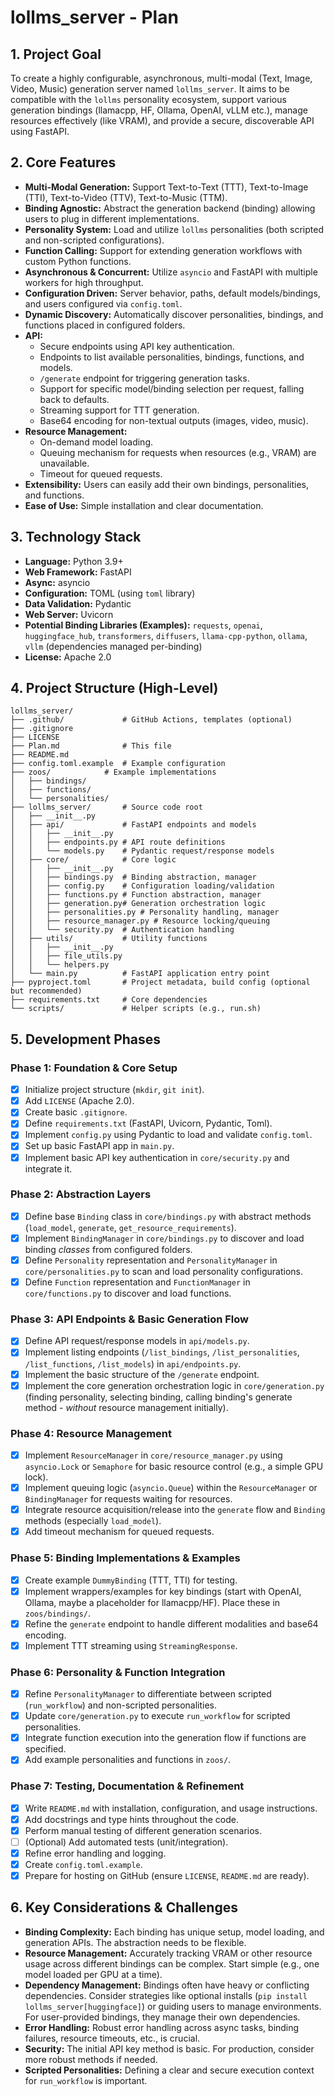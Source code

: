 # lollms_server - Plan

## 1. Project Goal

To create a highly configurable, asynchronous, multi-modal (Text, Image, Video, Music) generation server named `lollms_server`. It aims to be compatible with the `lollms` personality ecosystem, support various generation bindings (llamacpp, HF, Ollama, OpenAI, vLLM etc.), manage resources effectively (like VRAM), and provide a secure, discoverable API using FastAPI.

## 2. Core Features

*   **Multi-Modal Generation:** Support Text-to-Text (TTT), Text-to-Image (TTI), Text-to-Video (TTV), Text-to-Music (TTM).
*   **Binding Agnostic:** Abstract the generation backend (binding) allowing users to plug in different implementations.
*   **Personality System:** Load and utilize `lollms` personalities (both scripted and non-scripted configurations).
*   **Function Calling:** Support for extending generation workflows with custom Python functions.
*   **Asynchronous & Concurrent:** Utilize `asyncio` and FastAPI with multiple workers for high throughput.
*   **Configuration Driven:** Server behavior, paths, default models/bindings, and users configured via `config.toml`.
*   **Dynamic Discovery:** Automatically discover personalities, bindings, and functions placed in configured folders.
*   **API:**
    *   Secure endpoints using API key authentication.
    *   Endpoints to list available personalities, bindings, functions, and models.
    *   `/generate` endpoint for triggering generation tasks.
    *   Support for specific model/binding selection per request, falling back to defaults.
    *   Streaming support for TTT generation.
    *   Base64 encoding for non-textual outputs (images, video, music).
*   **Resource Management:**
    *   On-demand model loading.
    *   Queuing mechanism for requests when resources (e.g., VRAM) are unavailable.
    *   Timeout for queued requests.
*   **Extensibility:** Users can easily add their own bindings, personalities, and functions.
*   **Ease of Use:** Simple installation and clear documentation.

## 3. Technology Stack

*   **Language:** Python 3.9+
*   **Web Framework:** FastAPI
*   **Async:** asyncio
*   **Configuration:** TOML (using `toml` library)
*   **Data Validation:** Pydantic
*   **Web Server:** Uvicorn
*   **Potential Binding Libraries (Examples):** `requests`, `openai`, `huggingface_hub`, `transformers`, `diffusers`, `llama-cpp-python`, `ollama`, `vllm` (dependencies managed per-binding)
*   **License:** Apache 2.0

## 4. Project Structure (High-Level)

```
lollms_server/
├── .github/             # GitHub Actions, templates (optional)
├── .gitignore
├── LICENSE
├── Plan.md              # This file
├── README.md
├── config.toml.example  # Example configuration
├── zoos/            # Example implementations
│   ├── bindings/
│   ├── functions/
│   └── personalities/
├── lollms_server/       # Source code root
│   ├── __init__.py
│   ├── api/             # FastAPI endpoints and models
│   │   ├── __init__.py
│   │   ├── endpoints.py # API route definitions
│   │   └── models.py    # Pydantic request/response models
│   ├── core/            # Core logic
│   │   ├── __init__.py
│   │   ├── bindings.py  # Binding abstraction, manager
│   │   ├── config.py    # Configuration loading/validation
│   │   ├── functions.py # Function abstraction, manager
│   │   ├── generation.py# Generation orchestration logic
│   │   ├── personalities.py # Personality handling, manager
│   │   ├── resource_manager.py # Resource locking/queuing
│   │   └── security.py  # Authentication handling
│   ├── utils/           # Utility functions
│   │   ├── __init__.py
│   │   ├── file_utils.py
│   │   └── helpers.py
│   └── main.py          # FastAPI application entry point
├── pyproject.toml       # Project metadata, build config (optional but recommended)
├── requirements.txt     # Core dependencies
└── scripts/             # Helper scripts (e.g., run.sh)
```

## 5. Development Phases

### Phase 1: Foundation & Core Setup

*   [x] Initialize project structure (`mkdir`, `git init`).
*   [x] Add `LICENSE` (Apache 2.0).
*   [x] Create basic `.gitignore`.
*   [x] Define `requirements.txt` (FastAPI, Uvicorn, Pydantic, Toml).
*   [x] Implement `config.py` using Pydantic to load and validate `config.toml`.
*   [x] Set up basic FastAPI app in `main.py`.
*   [x] Implement basic API key authentication in `core/security.py` and integrate it.

### Phase 2: Abstraction Layers

*   [x] Define base `Binding` class in `core/bindings.py` with abstract methods (`load_model`, `generate`, `get_resource_requirements`).
*   [x] Implement `BindingManager` in `core/bindings.py` to discover and load binding *classes* from configured folders.
*   [x] Define `Personality` representation and `PersonalityManager` in `core/personalities.py` to scan and load personality configurations.
*   [x] Define `Function` representation and `FunctionManager` in `core/functions.py` to discover and load functions.

### Phase 3: API Endpoints & Basic Generation Flow

*   [x] Define API request/response models in `api/models.py`.
*   [x] Implement listing endpoints (`/list_bindings`, `/list_personalities`, `/list_functions`, `/list_models`) in `api/endpoints.py`.
*   [x] Implement the basic structure of the `/generate` endpoint.
*   [x] Implement the core generation orchestration logic in `core/generation.py` (finding personality, selecting binding, calling binding's generate method - *without* resource management initially).

### Phase 4: Resource Management

*   [x] Implement `ResourceManager` in `core/resource_manager.py` using `asyncio.Lock` or `Semaphore` for basic resource control (e.g., a simple GPU lock).
*   [x] Implement queuing logic (`asyncio.Queue`) within the `ResourceManager` or `BindingManager` for requests waiting for resources.
*   [x] Integrate resource acquisition/release into the `generate` flow and `Binding` methods (especially `load_model`).
*   [x] Add timeout mechanism for queued requests.

### Phase 5: Binding Implementations & Examples

*   [x] Create example `DummyBinding` (TTT, TTI) for testing.
*   [x] Implement wrappers/examples for key bindings (start with OpenAI, Ollama, maybe a placeholder for llamacpp/HF). Place these in `zoos/bindings/`.
*   [x] Refine the `generate` endpoint to handle different modalities and base64 encoding.
*   [x] Implement TTT streaming using `StreamingResponse`.

### Phase 6: Personality & Function Integration

*   [x] Refine `PersonalityManager` to differentiate between scripted (`run_workflow`) and non-scripted personalities.
*   [x] Update `core/generation.py` to execute `run_workflow` for scripted personalities.
*   [x] Integrate function execution into the generation flow if functions are specified.
*   [x] Add example personalities and functions in `zoos/`.

### Phase 7: Testing, Documentation & Refinement

*   [x] Write `README.md` with installation, configuration, and usage instructions.
*   [x] Add docstrings and type hints throughout the code.
*   [x] Perform manual testing of different generation scenarios.
*   [ ] (Optional) Add automated tests (unit/integration).
*   [x] Refine error handling and logging.
*   [x] Create `config.toml.example`.
*   [x] Prepare for hosting on GitHub (ensure `LICENSE`, `README.md` are ready).

## 6. Key Considerations & Challenges

*   **Binding Complexity:** Each binding has unique setup, model loading, and generation APIs. The abstraction needs to be flexible.
*   **Resource Management:** Accurately tracking VRAM or other resource usage across different bindings can be complex. Start simple (e.g., one model loaded per GPU at a time).
*   **Dependency Management:** Bindings often have heavy or conflicting dependencies. Consider strategies like optional installs (`pip install lollms_server[huggingface]`) or guiding users to manage environments. For user-provided bindings, they manage their own dependencies.
*   **Error Handling:** Robust error handling across async tasks, binding failures, resource timeouts, etc., is crucial.
*   **Security:** The initial API key method is basic. For production, consider more robust methods if needed.
*   **Scripted Personalities:** Defining a clear and secure execution context for `run_workflow` is important.
